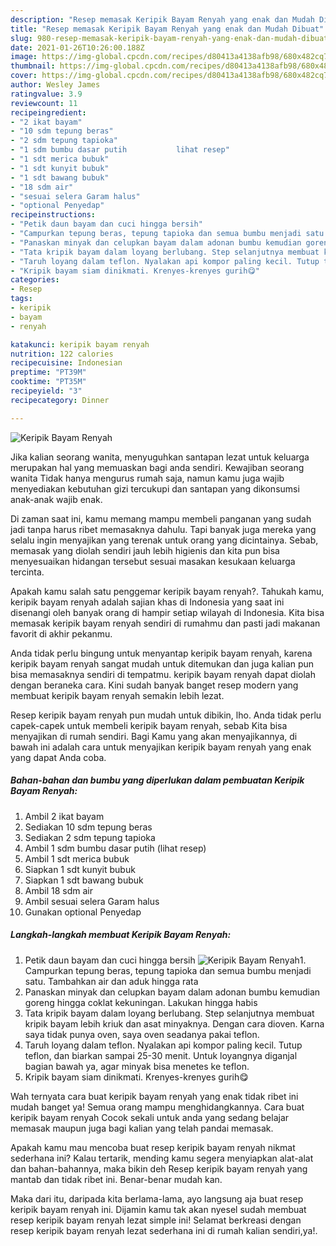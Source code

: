 ```yaml
---
description: "Resep memasak Keripik Bayam Renyah yang enak dan Mudah Dibuat"
title: "Resep memasak Keripik Bayam Renyah yang enak dan Mudah Dibuat"
slug: 980-resep-memasak-keripik-bayam-renyah-yang-enak-dan-mudah-dibuat
date: 2021-01-26T10:26:00.188Z
image: https://img-global.cpcdn.com/recipes/d80413a4138afb98/680x482cq70/keripik-bayam-renyah-foto-resep-utama.jpg
thumbnail: https://img-global.cpcdn.com/recipes/d80413a4138afb98/680x482cq70/keripik-bayam-renyah-foto-resep-utama.jpg
cover: https://img-global.cpcdn.com/recipes/d80413a4138afb98/680x482cq70/keripik-bayam-renyah-foto-resep-utama.jpg
author: Wesley James
ratingvalue: 3.9
reviewcount: 11
recipeingredient:
- "2 ikat bayam"
- "10 sdm tepung beras"
- "2 sdm tepung tapioka"
- "1 sdm bumbu dasar putih           lihat resep"
- "1 sdt merica bubuk"
- "1 sdt kunyit bubuk"
- "1 sdt bawang bubuk"
- "18 sdm air"
- "sesuai selera Garam halus"
- "optional Penyedap"
recipeinstructions:
- "Petik daun bayam dan cuci hingga bersih"
- "Campurkan tepung beras, tepung tapioka dan semua bumbu menjadi satu. Tambahkan air dan aduk hingga rata"
- "Panaskan minyak dan celupkan bayam dalam adonan bumbu kemudian goreng hingga coklat kekuningan. Lakukan hingga habis"
- "Tata kripik bayam dalam loyang berlubang. Step selanjutnya membuat kripik bayam lebih kriuk dan asat minyaknya. Dengan cara dioven. Karna saya tidak punya oven, saya oven seadanya pakai teflon."
- "Taruh loyang dalam teflon. Nyalakan api kompor paling kecil. Tutup teflon, dan biarkan sampai 25-30 menit. Untuk loyangnya diganjal bagian bawah ya, agar minyak bisa menetes ke teflon."
- "Kripik bayam siam dinikmati. Krenyes-krenyes gurih😋"
categories:
- Resep
tags:
- keripik
- bayam
- renyah

katakunci: keripik bayam renyah 
nutrition: 122 calories
recipecuisine: Indonesian
preptime: "PT39M"
cooktime: "PT35M"
recipeyield: "3"
recipecategory: Dinner

---
```



![Keripik Bayam Renyah](https://img-global.cpcdn.com/recipes/d80413a4138afb98/680x482cq70/keripik-bayam-renyah-foto-resep-utama.jpg)

Jika kalian seorang wanita, menyuguhkan santapan lezat untuk keluarga merupakan hal yang memuaskan bagi anda sendiri. Kewajiban seorang  wanita Tidak hanya mengurus rumah saja, namun kamu juga wajib menyediakan kebutuhan gizi tercukupi dan santapan yang dikonsumsi anak-anak wajib enak.

Di zaman  saat ini, kamu memang mampu membeli panganan yang sudah jadi tanpa harus ribet memasaknya dahulu. Tapi banyak juga mereka yang selalu ingin menyajikan yang terenak untuk orang yang dicintainya. Sebab, memasak yang diolah sendiri jauh lebih higienis dan kita pun bisa menyesuaikan hidangan tersebut sesuai masakan kesukaan keluarga tercinta. 



Apakah kamu salah satu penggemar keripik bayam renyah?. Tahukah kamu, keripik bayam renyah adalah sajian khas di Indonesia yang saat ini disenangi oleh banyak orang di hampir setiap wilayah di Indonesia. Kita bisa memasak keripik bayam renyah sendiri di rumahmu dan pasti jadi makanan favorit di akhir pekanmu.

Anda tidak perlu bingung untuk menyantap keripik bayam renyah, karena keripik bayam renyah sangat mudah untuk ditemukan dan juga kalian pun bisa memasaknya sendiri di tempatmu. keripik bayam renyah dapat diolah dengan beraneka cara. Kini sudah banyak banget resep modern yang membuat keripik bayam renyah semakin lebih lezat.

Resep keripik bayam renyah pun mudah untuk dibikin, lho. Anda tidak perlu capek-capek untuk membeli keripik bayam renyah, sebab Kita bisa menyajikan di rumah sendiri. Bagi Kamu yang akan menyajikannya, di bawah ini adalah cara untuk menyajikan keripik bayam renyah yang enak yang dapat Anda coba.

<!--inarticleads1-->

##### Bahan-bahan dan bumbu yang diperlukan dalam pembuatan Keripik Bayam Renyah:

1. Ambil 2 ikat bayam
1. Sediakan 10 sdm tepung beras
1. Sediakan 2 sdm tepung tapioka
1. Ambil 1 sdm bumbu dasar putih           (lihat resep)
1. Ambil 1 sdt merica bubuk
1. Siapkan 1 sdt kunyit bubuk
1. Siapkan 1 sdt bawang bubuk
1. Ambil 18 sdm air
1. Ambil sesuai selera Garam halus
1. Gunakan optional Penyedap




<!--inarticleads2-->

##### Langkah-langkah membuat Keripik Bayam Renyah:

1. Petik daun bayam dan cuci hingga bersih
<img src="https://img-global.cpcdn.com/steps/5d9e4c772b8ffc10/160x128cq70/keripik-bayam-renyah-langkah-memasak-1-foto.jpg" alt="Keripik Bayam Renyah">1. Campurkan tepung beras, tepung tapioka dan semua bumbu menjadi satu. Tambahkan air dan aduk hingga rata
1. Panaskan minyak dan celupkan bayam dalam adonan bumbu kemudian goreng hingga coklat kekuningan. Lakukan hingga habis
1. Tata kripik bayam dalam loyang berlubang. Step selanjutnya membuat kripik bayam lebih kriuk dan asat minyaknya. Dengan cara dioven. Karna saya tidak punya oven, saya oven seadanya pakai teflon.
1. Taruh loyang dalam teflon. Nyalakan api kompor paling kecil. Tutup teflon, dan biarkan sampai 25-30 menit. Untuk loyangnya diganjal bagian bawah ya, agar minyak bisa menetes ke teflon.
1. Kripik bayam siam dinikmati. Krenyes-krenyes gurih😋




Wah ternyata cara buat keripik bayam renyah yang enak tidak ribet ini mudah banget ya! Semua orang mampu menghidangkannya. Cara buat keripik bayam renyah Cocok sekali untuk anda yang sedang belajar memasak maupun juga bagi kalian yang telah pandai memasak.

Apakah kamu mau mencoba buat resep keripik bayam renyah nikmat sederhana ini? Kalau tertarik, mending kamu segera menyiapkan alat-alat dan bahan-bahannya, maka bikin deh Resep keripik bayam renyah yang mantab dan tidak ribet ini. Benar-benar mudah kan. 

Maka dari itu, daripada kita berlama-lama, ayo langsung aja buat resep keripik bayam renyah ini. Dijamin kamu tak akan nyesel sudah membuat resep keripik bayam renyah lezat simple ini! Selamat berkreasi dengan resep keripik bayam renyah lezat sederhana ini di rumah kalian sendiri,ya!.

